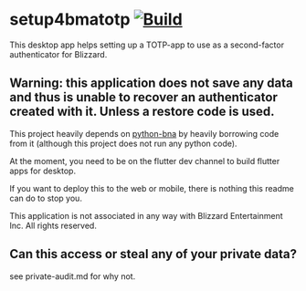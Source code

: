 # setup4bmatotp [![Build](https://github.com/connectety/setup4bmatotp/workflows/Build/badge.svg)](https://github.com/connectety/setup4bmatotp/actions?query=workflow%3ABuild)

This desktop app helps setting up a TOTP-app to use as a second-factor authenticator for Blizzard.

## Warning: this application does not save any data and thus is unable to recover an authenticator created with it. Unless a restore code is used.

This project heavily depends on [python-bna](https://github.com/jleclanche/python-bna/) by heavily borrowing code from it (although this project does not run any python code).

At the moment, you need to be on the flutter dev channel to build flutter apps for desktop.

If you want to deploy this to the web or mobile, there is nothing this readme can do to stop you.

This application is not associated in any way with Blizzard Entertainment Inc.
All rights reserved. 

## Can this access or steal any of your private data?
see private-audit.md for why not.
